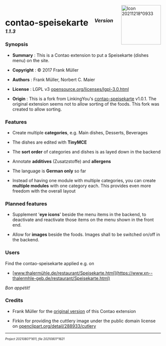 ﻿<img src="./20211218o0933.cutlery-69792.v2.x0128y0128.png" align="right" width="128" height="128" alt="Icon 20211218°0933">

# contao-speisekarte &nbsp; <sup><sub><sup>*Version 1.1.3*</sup></sub></sup>

### Synopsis

- **Summary** :
 This is a Contao extension to put a Speisekarte (dishes menu) on the site.

- **Copyright** : © 2017 Frank Müller

- **Authors** : Frank Müller, Norbert C. Maier

- **License** : LGPL v3 [opensource.org/licenses/lgpl-3.0.html](http://opensource.org/licenses/lgpl-3.0.html)

- **Origin** :
 This is a fork from LinkingYou's [contao-speisekarte](https://github.com/LinkingYou/contao-speisekarte) v1.0.1.
 The original extension seems not to allow sorting of the foods.
 This fork was created to allow sorting.

### Features

- Create multiple **categories**, e.g. Main dishes, Desserts, Beverages

- The dishes are edited with **TinyMCE**

- The **sort order** of categories and dishes is as layed down in the backend

- Annotate **additives** (Zusatzstoffe) and **allergens**

- The language is **German only** so far

- Instead of having one module with multiple categories, you can
 create **multiple modules** with one category each. This provides
 even more freedom with the overall layout

### Planned features

- Supplement '**eye icons**' beside the menu items in the backend, to deactivate
 and reactivate those items on the menu shown in the front end.

- Allow for **images** beside the foods. Images shall to be switched on/off in the backend.

### Users

Find the contao-speisekarte applied e.g. on

- [www.thalermühle.de/restaurant/Speisekarte.html](https://www.xn--thalermhle-geb.de/restaurant/Speisekarte.html)

*Bon appétit!*

### Credits

- Frank Müller for the [original version](https://github.com/LinkingYou/contao-speisekarte)
 of this Contao extension

- Firkin for providing the cuttlery image under the public domain license on
 [openclipart.org/detail/288933/cutlery](https://openclipart.org/detail/288933/cutlery)

---

<sup><sub>*Project 20210801°1611, file 20210801°1621*</sub></sup>
